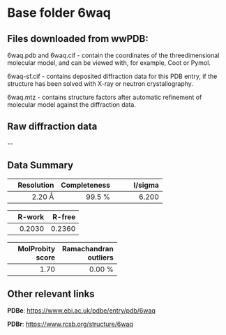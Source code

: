 # Base folder 6waq

## Files downloaded from wwPDB:

6waq.pdb and 6waq.cif - contain the coordinates of the threedimensional molecular model, and can be viewed with, for example, Coot or Pymol.

6waq-sf.cif - contains deposited diffraction data for this PDB entry, if the structure has been solved with X-ray or neutron crystallography.

6waq.mtz - contains structure factors after automatic refinement of molecular model against the diffraction data.

## Raw diffraction data

--<br> 

## Data Summary
|   | Resolution | Completeness| I/sigma |
|---|-------------:|----------------:|--------------:|
|   |2.20 Å|99.5  %|<img width=50/>6.200|

|   | **R-work**| **R-free**   
|---|-------------:|----------------:|           
||0.2030|0.2360|

|   |**MolProbity<br>score**| **Ramachandran<br>outliers** 
|---|-------------:|----------------:|
||1.70|0.00 %|

## Other relevant links 
**PDBe**:  https://www.ebi.ac.uk/pdbe/entry/pdb/6waq
 
**PDBr**: https://www.rcsb.org/structure/6waq 

